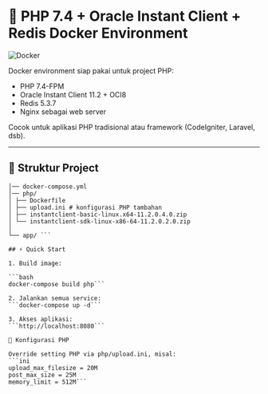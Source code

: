 # 🚀 PHP 7.4 + Oracle Instant Client + Redis Docker Environment

![Docker](https://img.shields.io/badge/Docker-Yes-blue)

Docker environment siap pakai untuk project PHP:

- PHP 7.4-FPM  
- Oracle Instant Client 11.2 + OCI8  
- Redis 5.3.7  
- Nginx sebagai web server  

Cocok untuk aplikasi PHP tradisional atau framework (CodeIgniter, Laravel, dsb).

---

## 📂 Struktur Project

```project/
│── docker-compose.yml
│── php/
│ ├── Dockerfile
│ ├── upload.ini # konfigurasi PHP tambahan
│ ├── instantclient-basic-linux.x64-11.2.0.4.0.zip
│ └── instantclient-sdk-linux-x86-64-11.2.0.2.0.zip
│
└── app/ ```

## ⚡ Quick Start

1. Build image:

```bash
docker-compose build php```

2. Jalankan semua service:
```docker-compose up -d```

3. Akses aplikasi:
```http://localhost:8080```

🔧 Konfigurasi PHP

Override setting PHP via php/upload.ini, misal:
```ini
upload_max_filesize = 20M
post_max_size = 25M
memory_limit = 512M```